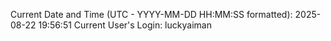 Current Date and Time (UTC - YYYY-MM-DD HH:MM:SS formatted): 2025-08-22 19:56:51
Current User's Login: luckyaiman
